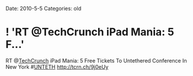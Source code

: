 Date: 2010-5-5
Categories: old

# ! 'RT @TechCrunch iPad Mania: 5 F...'

RT @<a href="http://twitter.com/TechCrunch" class="aktt_username">TechCrunch</a> iPad Mania: 5 Free Tickets To Untethered Conference In New York #<a href="http://search.twitter.com/search?q=%23UNTETH" class="aktt_hashtag">UNTETH</a> <a href="http://tcrn.ch/9j0eUy" rel="nofollow">http://tcrn.ch/9j0eUy</a>
